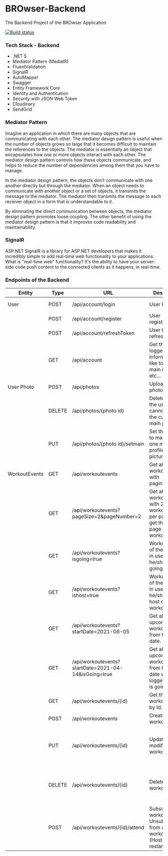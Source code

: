 # BROwser-Backend

The Backend Project of the BROwser Application

[![Build status](https://img.shields.io/github/workflow/status/alexalok/dotAPNS/Test)](https://github.com/BROwser-Project/BROwser-Backend/actions)

### Tech Stack - Backend

- .NET 5
- Mediator Pattern (MediatR)
- FluentValidation
- SignalR
- AutoMapper
- Swagger
- Entity Framework Core
- Identity and Authentication
- Security with JSON Web Token
- Cloudinary
- SendGrid

### Mediator Pattern

Imagine an application in which there are many objects that are communicating with each other. The mediator design pattern is useful when the number of objects grows so large that it becomes difficult to maintain the references to the objects. The mediator is essentially an object that encapsulates how one or more objects interact with each other. The mediator design pattern controls how these objects communicate, and helps to reduce the number of dependencies among them that you have to manage.

In the mediator design pattern, the objects don’t communicate with one another directly but through the mediator. When an object needs to communicate with another object or a set of objects, it transmits the message to the mediator. The mediator then transmits the message to each receiver object in a form that is understandable to it.

By eliminating the direct communication between objects, the mediator design pattern promotes loose coupling. The other benefit of using the mediator design pattern is that it improves code readability and maintainability.

### SignalR

ASP.NET SignalR is a library for ASP.NET developers that makes it incredibly simple to add real-time web functionality to your applications. What is "real-time web" functionality? It's the ability to have your server-side code push content to the connected clients as it happens, in real-time.

### Endpoints of the Backend

| Entity        | Type   | URL                                                  | Description                                                                                       | Success        | Authorize                                       |
| ------------- | ------ | ---------------------------------------------------- | ------------------------------------------------------------------------------------------------- | -------------- | ----------------------------------------------- |
| User          | POST   | /api/account/login                                   | User Login.                                                                                       | 200 OK & Token | No                                              |
|               | POST   | /api/account/register                                | User registration.                                                                                | 200 OK         | No                                              |
|               | POST   | /api/account/refreshToken                            | User token refresh.                                                                               | 200 OK         | Yes                                             |
|               | GET    | /api/account                                         | Get the current logged in user information like token, main image etc...                          | 200 OK         | Yes & Only the logged in user.                  |
| User Photo    | POST   | /api/photos                                          | Upload a photo.                                                                                   | 200 OK         | Yes                                             |
|               | DELETE | /api/photos/{photo id}                               | Delete a photo, the user cannot delete the current main photo.                                    | 200 OK         | Yes                                             |
|               | PUT    | /api/photos/{photo id}/setmain                       | Set the photo to main. (Only one main - profile picture.)                                         | 200 OK         | Yes                                             |
| WorkoutEvents | GET    | /api/workoutevents                                   | Get all workoutevents with pagination.                                                            | 200 OK         | Yes                                             |
|               | GET    | /api/workoutevents?pageSize=2&pageNumber=2           | Get all workoutevents with 2 workoutevents per page and get the second page of the workoutevents. | 200 OK         | Yes                                             |
|               | GET    | /api/workoutevents?isgoing=true                      | Workoutevents of the logged in user where he/she is going.                                        | 200 OK         | Yes                                             |
|               | GET    | /api/workoutevents?ishost=true                       | Workoutevents of the logged in user where he/she is the host of this workoutevents.               | 200 OK         | Yes                                             |
|               | GET    | /api/workoutevents?startDate=2021-06-05              | Get all upcoming workoutevents from this start date.                                              | 200 OK         | Yes                                             |
|               | GET    | /api/workoutevents?startDate=2021-04-14&isGoing=true | Get all upcoming workoutevents from this start date where the logged in user is going.            | 200 OK         | Yes                                             |
|               | GET    | /api/workoutevents/{id}                              | Get the workoutevent by Id.                                                                       | 200 OK         | Yes                                             |
|               | POST   | /api/workoutevents                                   | Create a workoutevent.                                                                            | 200 OK         | Yes                                             |
|               | PUT    | /api/workoutevents/{id}                              | Update / modify a workoutevent.                                                                   | 200 OK         | Yes & Logged in user is the host or Admin role. |
|               | DELETE | /api/workoutevents/{id}                              | Delete a workoutevent.                                                                            | 200 OK         | Yes & Logged in user is the host or Admin role. |
|               | POST   | /api/workoutevents/{id}/attend                       | Subscribe to a workoutevent / Unsubscribe from a workoutevent. (Host cancel / restart it.)        | 200 OK         | Yes                                             |
